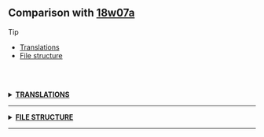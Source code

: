 ## Comparison with [18w07a](https://github.com/PixiGeko/Minecraft-generated-data/tree/18w07a)

> [!TIP]
> - [Translations](#translations)
> - [File structure](#file-structure)

<br/><br/>
<details><summary><b><ins>TRANSLATIONS</ins></b><a name="translations"></a></summary>
<br/>
<details>
<summary>
Keys
</summary>

```diff
+ item.minecraft.scute: Scute
- item.minecraft.turtle_shell_piece: Turtle Shell Piece
```

</details>
<details>
<summary>
Changes
</summary>
<br/>
<table>
<tr><th>Name</th><th>18w07a</th><th>18w07b</th></tr>
<tr><th align="left"><div style="width:290px">item.minecraft.lingering_potion.effect.turtle_master</div></th><td>Potion of the Turtle Master</td><td>Lingering Potion of the Turtle Master</td></tr>
</table>
<br/>
</details>
</details>
<hr/>
<details><summary><b><ins>FILE STRUCTURE</ins></b><a name="file-structure"></a></summary>
<br/>
<details>
<summary>
data
</summary>

```diff
+ minecraft/tags/blocks/rails.json
+ minecraft/tags/blocks/sand.json
+ minecraft/tags/blocks/waterlogged.json
+ minecraft/tags/items/anvil.json
+ minecraft/tags/items/rails.json
+ minecraft/tags/items/sand.json
+ minecraft/tags/items/slabs.json
+ minecraft/tags/items/stairs.json
```

</details>
<details>
<summary>
assets
</summary>

```diff
+ minecraft/models/item/scute.json
- minecraft/models/item/turtle_shell_piece.json
+ minecraft/textures/items/scute.png
- minecraft/textures/items/turtle_shell_piece.png
```

</details>
</details>
<hr/>
